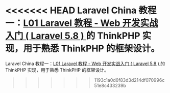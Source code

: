 <<<<<<< HEAD
Laravel China 教程一：[L01 Laravel 教程 - Web 开发实战入门 ( Laravel 5.8 ) ](https://learnku.com/courses/laravel-essential-training/5.8) 的 ThinkPHP 实现，用于熟悉 ThinkPHP 的框架设计。
=======
Laravel China 教程一：[L01 Laravel 教程 - Web 开发实战入门 ( Laravel 5.8 ) ](https://learnku.com/courses/laravel-essential-training/5.8) 的 ThinkPHP 实现，用于熟悉 ThinkPHP 的框架设计。
>>>>>>> 1193c1a0d6f83d3d214df070996c51e8c433239b
